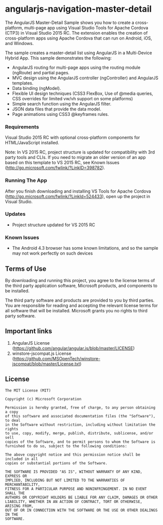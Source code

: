 # angularjs-navigation-master-detail
The AngularJS Master-Detail Sample shows you how to create a cross-platform, multi-page app using Visual Studio Tools for Apache Cordova (CTP3) in Visual Studio 2015 RC. The extension enables the creation of cross-platform apps using Apache Cordova that can run on Android, iOS, and Windows.

The sample creates a master-detail list using AngularJS in a Multi-Device Hybrid App. This sample demonstrates the following:
- AngularJS routing for multi-page apps using the routing module (ngRoute) and partial pages. 
- MVC design using the AngularJS controller (ngController) and AngularJS templates. 
- Data binding (ngModel). 
- Flexible UI design techniques (CSS3 FlexBox, Use of @media queries, CSS overrides for limited
  vw/vh support on some platforms)
- Simple search function using the AngularJS filter. 
- JSON data files that provide the data model. 
- Page animations using CSS3 @keyframes rules. 


### Requirements
Visual Studio 2015 RC with optional cross-platform components for HTML/JavaScript installed.

Note: In VS 2015 RC, project structure is updated for compatibility with 3rd party tools and CLIs. If you need to migrate an older version of an app based on this template to VS 2015 RC, see Known Issues (http://go.microsoft.com/fwlink/?LinkID=398782).

### Running The App
After you finish downloading and installing VS Tools for Apache Cordova (http://go.microsoft.com/fwlink/?LinkId=524433), open up the project in Visual Studio.

### Updates
- Project structure updated for VS 2015 RC

### Known Issues
- The Android 4.3 browser has some known limitations, and so the sample may not work perfectly on such devices


## Terms of Use
By downloading and running this project, you agree to the license terms of the third party application software, Microsoft products, and components to be installed. 

The third party software and products are provided to you by third parties. You are responsible for reading and accepting the relevant license terms for all software that will be installed. Microsoft grants you no rights to third party software.


## Important links
1. AngularJS License (https://github.com/angular/angular.js/blob/master/LICENSE)
1. winstore-jscompat.js License (https://github.com/MSOpenTech/winstore-jscompat/blob/master/License.txt)


## License
```
The MIT License (MIT)

Copyright (c) Microsoft Corporation

Permission is hereby granted, free of charge, to any person obtaining a copy
of this software and associated documentation files (the "Software"), to deal
in the Software without restriction, including without limitation the rights
to use, copy, modify, merge, publish, distribute, sublicense, and/or sell
copies of the Software, and to permit persons to whom the Software is
furnished to do so, subject to the following conditions:

The above copyright notice and this permission notice shall be included in all
copies or substantial portions of the Software.

THE SOFTWARE IS PROVIDED "AS IS", WITHOUT WARRANTY OF ANY KIND, EXPRESS OR
IMPLIED, INCLUDING BUT NOT LIMITED TO THE WARRANTIES OF MERCHANTABILITY,
FITNESS FOR A PARTICULAR PURPOSE AND NONINFRINGEMENT. IN NO EVENT SHALL THE
AUTHORS OR COPYRIGHT HOLDERS BE LIABLE FOR ANY CLAIM, DAMAGES OR OTHER
LIABILITY, WHETHER IN AN ACTION OF CONTRACT, TORT OR OTHERWISE, ARISING FROM,
OUT OF OR IN CONNECTION WITH THE SOFTWARE OR THE USE OR OTHER DEALINGS IN THE
SOFTWARE.
```

